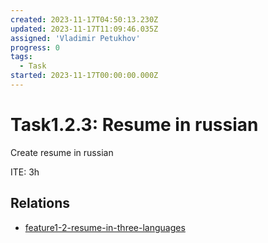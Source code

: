 ```yaml
---
created: 2023-11-17T04:50:13.230Z
updated: 2023-11-17T11:09:46.035Z
assigned: 'Vladimir Petukhov'
progress: 0
tags:
  - Task
started: 2023-11-17T00:00:00.000Z
---
```


# Task1.2.3: Resume in russian

Create resume in russian

ITE: 3h

## Relations

- [feature1-2-resume-in-three-languages](feature1-2-resume-in-three-languages.md)
